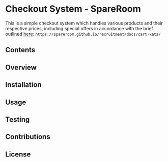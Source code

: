 # Checkout System - SpareRoom

This is a simple checkout system which handles various products and their respective prices, including special offers in accordance with the brief outlined [here](https://spareroom.github.io/recruitment/docs/cart-kata/):
```https://spareroom.github.io/recruitment/docs/cart-kata/``` 

## Contents



## Overview


## Installation


## Usage


## Testing


## Contributions


## License

